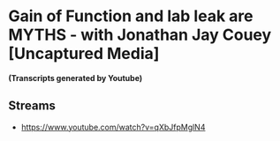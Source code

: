 # Gain of Function and lab leak are MYTHS - with Jonathan Jay Couey [Uncaptured Media]                                                                                                                                                                                                                                                                                                                                     
                                                                                                                                                                                                                                                                                                                                                                                                                                               
__(Transcripts generated by Youtube)__                                                                                                                                                                                                                                                                                                                                                                                                         
                                                                                                                                                                                                                                                                                                                                                                                                                                               
## Streams                                                                                                                                                                                                                                                                                                                                                                                                                                     
- https://www.youtube.com/watch?v=qXbJfpMglN4

